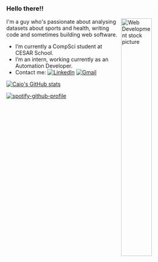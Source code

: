 ### Hello there!!

<img width="40%" align="right" alt="Web Development stock picture" src="webdev.jpg" />

I'm a guy who's passionate about analysing datasets about sports and health, writing code and sometimes building web software.

- I’m currently a CompSci student at CESAR School.
- I’m an intern, working currently as an Automation Developer.
- Contact me: [![LinkedIn](https://img.shields.io/badge/linkedin-%230077B5.svg?style=flat&logo=linkedin&logoColor=white)](https://www.linkedin.com/in/caiocbcouto/) [![Gmail](https://img.shields.io/badge/Gmail-D14836?style=flat&logo=gmail&logoColor=white)](mailto:caiobarretocouto4@gmail.com)

[![Caio's GitHub stats](https://github-readme-stats.vercel.app/api?username=c4brrt&show_icons=true&theme=tokyonight)](https://github.com/anuraghazra/github-readme-stats)

[![spotify-github-profile](https://spotify-github-profile.vercel.app/api/view?uid=xdzjs9j5elunwi5mavd42euo3&cover_image=true&theme=natemoo-re&show_offline=false&background_color=000000&interchange=false&bar_color=53b14f&bar_color_cover=false)](https://spotify-github-profile.vercel.app/api/view?uid=xdzjs9j5elunwi5mavd42euo3&redirect=true)
